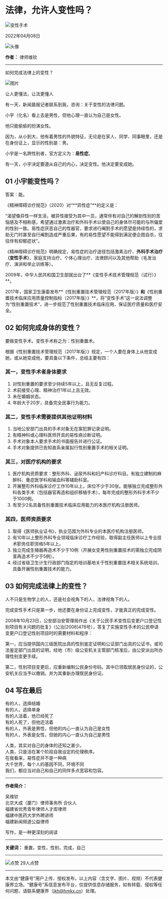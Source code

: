 # 法律，允许人变性吗？

![变性手术](https://files.cn-healthcare.com//upload/20220408/1649385400915.jpg)

2022年04月08日

![头像](https://ucenter.cn-healthcare.com/upload/image/headImages/20210926/1e95d9cb-1f34-4d53-9cce-5374b407ce3f.png)

**作者：** 律师维钦

---

如何完成法律上的变性？

![图片](http://files.cn-healthcare.com/upload/20220408/wximg/75171649384238884)

让人更懂法，让法更懂人

有一天，新闻晨报记者联系到我，咨询：关于变性的法律问题。

小宇（化名）看上去是男性，但他心理一直认为自己是女性。

他只能偷偷的扮演女性。

因为，从小到大，他有着男性的外貌特征，无论是在家人、同学、同事眼里，还是在身份证上，显示的性别是：男。

小宇是一名跨性别者，官方定义为：**易性症**。

有一天，小宇决定要遵从自己的内心，决定变性。他决定要变成她。

## 01 小宇能变性吗？

答案：能。

《精神障碍诊疗规范》（2020）对“**异性症”**的定义是：

“渴望像异性一样生活，被异性接受为其中一员，通常伴有对自己的解剖性别的苦恼感及不相称感，希望通过激素治疗和外科手术以使自己的身体尽可能的与所偏爱的性别一致。易性症厌恶自己的性器官，要求进行阉割手术的愿望是持续性的，求助无门时甚至自行阉割造成严重后果，有的易性愿望不能得到满足便企图自杀，往往伴有抑郁症状”。

《精神障碍诊疗规范》明确规定，易性症的治疗途径包括激素治疗、**外科手术治疗（变性手术）**、家庭支持治疗、个体心理治疗、法律顾问以及其他帮助（毛发治疗、演讲和举止训练等）。

2009年，中华人民共和国卫生部就出台了**《变性手术技术管理规范（试行）》**。

2017年，国家卫生康委发布**《性别重置技术管理规范（2017年版）》**和**《性别重置技术临床应用质量控制指标（2017年版）》**，将“变性手术”这一说法调整为“性别重置技术”，进一步规范了性别重置技术临床应用，保证医疗质量和医疗安全。

## 02 如何完成身体的变性？

要做变性手术。变性手术称之为：性别重置术。

根据《性别重置技术管理规范（2017年版）》规定，一个人要在身体上从他变成她，或从她变成他，要具备以下条件，总结主要有四：

### 其一，变性手术者身体要求

1. 对性别重置的要求至少持续5年以上，且无反复过程。
2. 术前接受心理、精神治疗1年以上且无效。
3. 未在婚姻状态。
4. 年龄大于20岁，具备完全民事行为能力。

### 其二，变性手术需要提供其他证明材料

1. 当地公安部门出具的手术对象无在案犯罪记录证明。
2. 有精神科或心理科医师开具的易性病诊断证明。
3. 手术对象本人要求手术的书面报告并进行公证。
4. 手术对象提供已告知直系亲属拟行性别重置手术的相关证明。

### 其三，对医疗机构的要求

1. 医疗机构资质要求：整形外科、泌尿外科和妇产科诊疗科目。有独立建制的麻醉科、重症医学科和输血科等辅助科室。
2. 开展整形外科临床诊疗工作10年以上，床位不少于30张。能够独立完成整形外科各类手术（包括器官再造和组织移植手术），每年完成的整形外科手术不少于1000例。
3. 有至少2名具备性别重置技术临床应用能力的本医疗机构注册医师。

### 其四，医师资质要求

1. 取得《医师执业证书》，执业范围为外科专业的本医疗机构注册医师。
2. 有10年以上整形外科专业领域临床诊疗工作经验，取得副主任医师以上专业技术职务任职资格5年以上。
3. 独立完成生殖器再造术不少于10例（开展女变男性别重置技术的需独立完成阴茎再造术不少于5例）。
4. 经过省级卫生计生行政部门指定的培训基地关于性别重置技术相关系统培训，具备开展性别重置技术的能力。

## 03 如何完成法律上的变性？

人不只是生物学上的人，还是社会视角下的人，法律视角下的人。

完成变性手术只是第一步，他还要在身份证上完成变性，才能真正的完成变性。

2008年10月23日，公安部治安管理局作出《关于公民手术变性后变更户口登记性别项目有关问题的批复》（公治\[2008\]478号），答复了实施变性手术的公民申请变更户口登记性别项目时的需要材料和程序：

第一，应当提供国内三级医院出具的性别鉴定证明和公证部门出具的公证书，或司法鉴定部门出具的证明，经地（市）级公安机关主管部门核准后，由公安派出所办理性别变更手续。

第二，性别项目变更后，应重新编制公民身份号码。其中已领取居民身份证的，公安机关应当予以缴销，并为其重新办理居民身份证。

## 04 写在最后

有的人，选择结婚  
有的人，选择单身  
有的人活着，他已经死了  
有的人死了，但他还活着  
有的人，外表是男性，但他的内心一直认为自己是女性  
有的人，外表是女性，但她的内心一直认为自己是男性  

人类，其实对自己的身体的还知之甚少。  
人类，只是活在某个阶段自我设定的伦理秩序。  
在我看来，易性症并不是一种病  
大千世界，每个人的基因不同，环境不同  
我们，都应当对自己和自己的同伴多点宽容和包容。

---

**作者简介：**

吴维钦  
北京大成（厦门）律师事务所 合伙人  
福建省优秀青年律师人才库律师  
福建中医药大学外聘讲师  
福建新闻频道公益律师  

写作，是一种更深刻的阅读

---

**关键词：** 重置，变性，性别，完成，自己

---

![点赞](https://files.cn-healthcare.com/skin/jkj5/images/n_no_goods.png) 29人点赞

---

本文由“健康号”用户上传、授权发布，以上内容（含文字、图片、视频）不代表健康界立场。“健康号”系信息发布平台，仅提供信息存储服务，如有转载、侵权等任何问题，请联系健康界（jkh@hmkx.cn）处理。